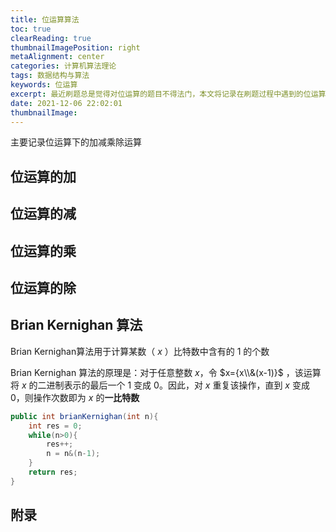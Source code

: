 ```yaml
---
title: 位运算算法
toc: true
clearReading: true
thumbnailImagePosition: right
metaAlignment: center
categories: 计算机算法理论
tags: 数据结构与算法
keywords: 位运算
excerpt: 最近刷题总是觉得对位运算的题目不得法门，本文将记录在刷题过程中遇到的位运算算法，以方便后面回顾
date: 2021-12-06 22:02:01
thumbnailImage:
---
```

<!-- toc -->

<!-- toc -->

主要记录位运算下的加减乘除运算

## 位运算的加



## 位运算的减



## 位运算的乘



## 位运算的除



## Brian Kernighan 算法

$\text{Brian Kernighan}$算法用于计算某数（ $x$ ）比特数中含有的 $1$ 的个数

$\text{Brian Kernighan}$ 算法的原理是：对于任意整数 $x$，令 $x={x\\&(x-1)}$ ，该运算将 $x$ 的二进制表示的最后一个 $1$ 变成 $0$。因此，对 $x$ 重复该操作，直到 $x$ 变成 $0$，则操作次数即为 $x$ 的**一比特数**

```java
public int brianKernighan(int n){
    int res = 0;
    while(n>0){
        res++;
        n = n&(n-1);
    }
    return res;
}
```



## 附录